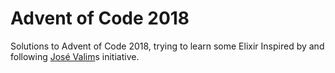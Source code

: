 # Advent of Code 2018
Solutions to Advent of Code 2018, trying to learn some Elixir
Inspired by and following [José Valim](http://blog.plataformatec.com.br/2018/11/lets-learn-elixir-together-with-advent-of-code/)s initiative.